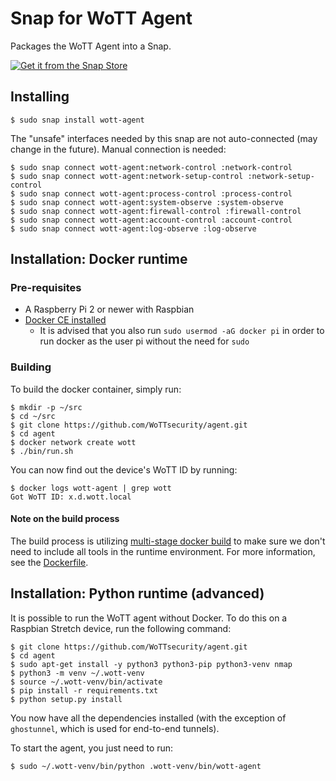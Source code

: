 # Snap for WoTT Agent

Packages the WoTT Agent into a Snap.

[![Get it from the Snap Store](https://snapcraft.io/static/images/badges/en/snap-store-black.svg)](https://snapcraft.io/wott-agent)

## Installing

```
$ sudo snap install wott-agent
```
The "unsafe" interfaces needed by this snap are not auto-connected (may change in the future). Manual connection is needed:
```
$ sudo snap connect wott-agent:network-control :network-control
$ sudo snap connect wott-agent:network-setup-control :network-setup-control
$ sudo snap connect wott-agent:process-control :process-control
$ sudo snap connect wott-agent:system-observe :system-observe
$ sudo snap connect wott-agent:firewall-control :firewall-control
$ sudo snap connect wott-agent:account-control :account-control
$ sudo snap connect wott-agent:log-observe :log-observe
```

## Installation: Docker runtime

### Pre-requisites

* A Raspberry Pi 2 or newer with Raspbian
* [Docker CE installed](https://docs.docker.com/install/linux/docker-ce/debian/)
  * It is advised that you also run `sudo usermod -aG docker pi` in order to run docker as the user pi without the need for `sudo`

### Building

To build the docker container, simply run:

```
$ mkdir -p ~/src
$ cd ~/src
$ git clone https://github.com/WoTTsecurity/agent.git
$ cd agent
$ docker network create wott
$ ./bin/run.sh
```

You can now find out the device's WoTT ID by running:

```
$ docker logs wott-agent | grep wott
Got WoTT ID: x.d.wott.local
```

#### Note on the build process

The build process is utilizing [multi-stage docker build](https://docs.docker.com/develop/develop-images/multistage-build/) to make sure we don't need to include all tools in the runtime environment. For more information, see the [Dockerfile](https://github.com/WoTTsecurity/agent/blob/master/Dockerfile).


## Installation:  Python runtime (advanced)

It is possible to run the WoTT agent without Docker. To do this on a Raspbian Stretch device, run the following command:

```
$ git clone https://github.com/WoTTsecurity/agent.git
$ cd agent
$ sudo apt-get install -y python3 python3-pip python3-venv nmap
$ python3 -m venv ~/.wott-venv
$ source ~/.wott-venv/bin/activate
$ pip install -r requirements.txt
$ python setup.py install
```

You now have all the dependencies installed (with the exception of `ghostunnel`, which is used for end-to-end tunnels).

To start the agent, you just need to run:

```
$ sudo ~/.wott-venv/bin/python .wott-venv/bin/wott-agent
```
